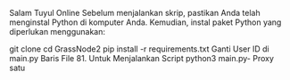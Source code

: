 Salam Tuyul Online
Sebelum menjalankan skrip, pastikan Anda telah menginstal Python di komputer Anda. Kemudian, instal paket Python yang diperlukan menggunakan:

git clone 
cd GrassNode2
pip install -r requirements.txt
Ganti User ID di main.py Baris File 81.
Untuk Menjalankan Script python3 main.py- Proxy satu
